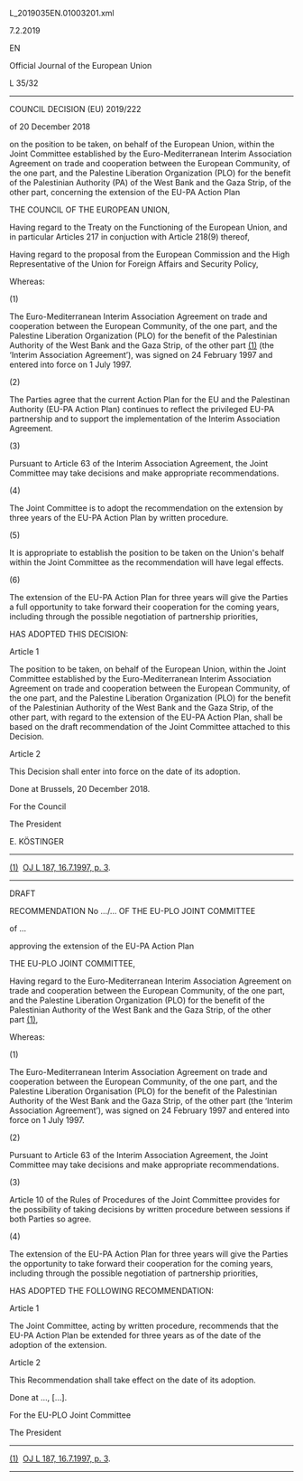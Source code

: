   L\_2019035EN.01003201.xml

  

7.2.2019   

EN

Official Journal of the European Union

L 35/32

* * *

COUNCIL DECISION (EU) 2019/222

of 20 December 2018

on the position to be taken, on behalf of the European Union, within the Joint Committee established by the Euro-Mediterranean Interim Association Agreement on trade and cooperation between the European Community, of the one part, and the Palestine Liberation Organization (PLO) for the benefit of the Palestinian Authority (PA) of the West Bank and the Gaza Strip, of the other part, concerning the extension of the EU-PA Action Plan

THE COUNCIL OF THE EUROPEAN UNION,

Having regard to the Treaty on the Functioning of the European Union, and in particular Articles 217 in conjuction with Article 218(9) thereof,

Having regard to the proposal from the European Commission and the High Representative of the Union for Foreign Affairs and Security Policy,

Whereas:

  

(1)

The Euro-Mediterranean Interim Association Agreement on trade and cooperation between the European Community, of the one part, and the Palestine Liberation Organization (PLO) for the benefit of the Palestinian Authority of the West Bank and the Gaza Strip, of the other part [(1)](#ntr1-L_2019035EN.01003201-E0001) (the ‘Interim Association Agreement’), was signed on 24 February 1997 and entered into force on 1 July 1997.

  

(2)

The Parties agree that the current Action Plan for the EU and the Palestinan Authority (EU-PA Action Plan) continues to reflect the privileged EU-PA partnership and to support the implementation of the Interim Association Agreement.

  

(3)

Pursuant to Article 63 of the Interim Association Agreement, the Joint Committee may take decisions and make appropriate recommendations.

  

(4)

The Joint Committee is to adopt the recommendation on the extension by three years of the EU-PA Action Plan by written procedure.

  

(5)

It is appropriate to establish the position to be taken on the Union's behalf within the Joint Committee as the recommendation will have legal effects.

  

(6)

The extension of the EU-PA Action Plan for three years will give the Parties a full opportunity to take forward their cooperation for the coming years, including through the possible negotiation of partnership priorities,

HAS ADOPTED THIS DECISION:

Article 1

The position to be taken, on behalf of the European Union, within the Joint Committee established by the Euro-Mediterranean Interim Association Agreement on trade and cooperation between the European Community, of the one part, and the Palestine Liberation Organization (PLO) for the benefit of the Palestinian Authority of the West Bank and the Gaza Strip, of the other part, with regard to the extension of the EU-PA Action Plan, shall be based on the draft recommendation of the Joint Committee attached to this Decision.

Article 2

This Decision shall enter into force on the date of its adoption.

Done at Brussels, 20 December 2018.

For the Council

The President

E. KÖSTINGER

* * *

[(1)](#ntc1-L_2019035EN.01003201-E0001)  [OJ L 187, 16.7.1997, p. 3](./../../../../legal-content/EN/AUTO/?uri=OJ:L:1997:187:TOC).

* * *

DRAFT

RECOMMENDATION No …/… OF THE EU-PLO JOINT COMMITTEE

of …

approving the extension of the EU-PA Action Plan

THE EU-PLO JOINT COMMITTEE,

Having regard to the Euro-Mediterranean Interim Association Agreement on trade and cooperation between the European Community, of the one part, and the Palestine Liberation Organization (PLO) for the benefit of the Palestinian Authority of the West Bank and the Gaza Strip, of the other part [(1)](#ntr1-L_2019035EN.01003401-E0001),

Whereas:

  

(1)

The Euro-Mediterranean Interim Association Agreement on trade and cooperation between the European Community, of the one part, and the Palestine Liberation Organisation (PLO) for the benefit of the Palestinian Authority of the West Bank and the Gaza Strip, of the other part (the ‘Interim Association Agreement’), was signed on 24 February 1997 and entered into force on 1 July 1997.

  

(2)

Pursuant to Article 63 of the Interim Association Agreement, the Joint Committee may take decisions and make appropriate recommendations.

  

(3)

Article 10 of the Rules of Procedures of the Joint Committee provides for the possibility of taking decisions by written procedure between sessions if both Parties so agree.

  

(4)

The extension of the EU-PA Action Plan for three years will give the Parties the opportunity to take forward their cooperation for the coming years, including through the possible negotiation of partnership priorities,

HAS ADOPTED THE FOLLOWING RECOMMENDATION:

Article 1

The Joint Committee, acting by written procedure, recommends that the EU-PA Action Plan be extended for three years as of the date of the adoption of the extension.

Article 2

This Recommendation shall take effect on the date of its adoption.

Done at …, \[…\].

For the EU-PLO Joint Committee

The President

* * *

[(1)](#ntc1-L_2019035EN.01003401-E0001)  [OJ L 187, 16.7.1997, p. 3](./../../../../legal-content/EN/AUTO/?uri=OJ:L:1997:187:TOC).

* * *